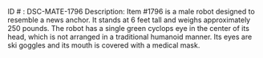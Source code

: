 ID # : DSC-MATE-1796
Description: Item #1796 is a male robot designed to resemble a news anchor. It stands at 6 feet tall and weighs approximately 250 pounds. The robot has a single green cyclops eye in the center of its head, which is not arranged in a traditional humanoid manner. Its eyes are ski goggles and its mouth is covered with a medical mask.